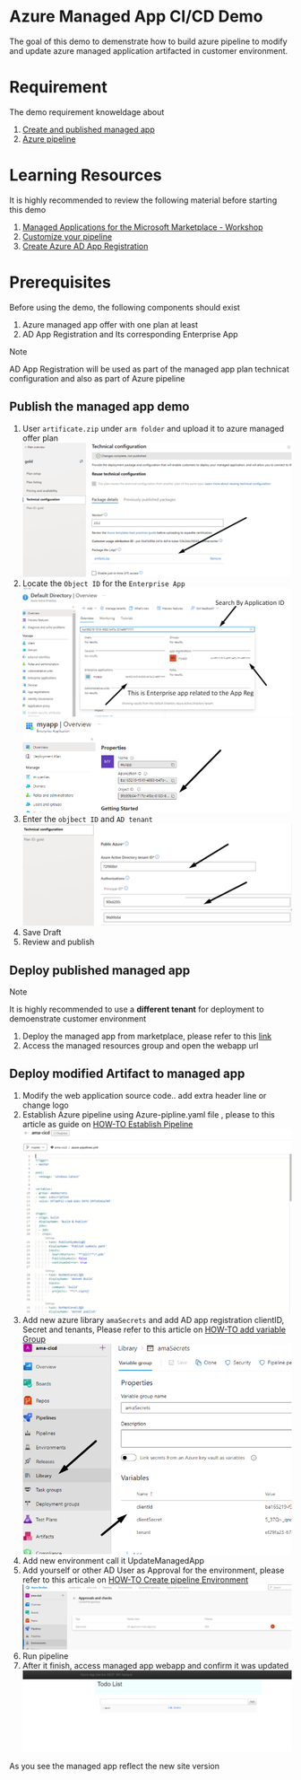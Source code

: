 # Azure Managed App CI/CD Demo
The goal of this demo to demenstrate how to build azure pipeline to modify and update azure managed application artifacted in customer environment.

# Requirement
The demo requirement knoweldage about 
1. [Create and published managed app](https://docs.microsoft.com/en-us/azure/azure-resource-manager/managed-applications/overview)
1.  [Azure pipeline](https://docs.microsoft.com/en-us/azure/devops/pipelines/get-started/what-is-azure-pipelines?view=azure-devops)

# Learning Resources
It is highly recommended to review the following material before starting this demo
1. [Managed Applications for the Microsoft Marketplace - Workshop](https://aka.ms/AMAWorkshop)
1. [Customize your pipeline](https://docs.microsoft.com/en-us/azure/devops/pipelines/customize-pipeline?view=azure-devops)
1. [Create Azure AD App Registration](https://docs.microsoft.com/en-us/azure/active-directory/develop/howto-create-service-principal-portal)
# Prerequisites
Before using the demo, the following components should exist
1. Azure managed app offer with one plan at least
1. AD App Registration and Its corresponding Enterprise App
> [!NOTE]
> AD App Registration will be used as part of the managed app plan technicat configuration and also as part of Azure pipeline 

## Publish the managed app demo
1. User `artificate.zip` under `arm folder` and upload it to azure managed offer plan
![image](./images/image3.png)
1. Locate the `Object ID` for the `Enterprise App`
![image](./images/image1.png)
![image](./images/image2.png)
1. Enter the `objbect ID` and `AD tenant`
![image](./images/image4.png)
1. Save Draft 
1. Review and publish


## Deploy published managed app
> [!NOTE]
> It is highly recommended to use a **different tenant** for deployment to demoenstrate customer environment
1. Deploy the managed app from marketplace, please refer to this [link](https://docs.microsoft.com/en-us/azure/marketplace/azure-app-test-publish) 
1. Access the managed resources group and open the webapp url


## Deploy modified Artifact to managed app
1. Modify the web application source code.. add extra header line or change logo
1. Establish Azure pipeline using Azure-pipline.yaml file , please to this article as guide on [HOW-TO Establish Pipeline](https://docs.microsoft.com/en-us/azure/devops/pipelines/customize-pipeline?view=azure-devops)
![image](./images/image5.png)
1. Add new azure library `amaSecrets` and add AD app registration clientID, Secret and tenants, Please refer to this article on [HOW-TO add variable Group](https://docs.microsoft.com/en-us/azure/devops/pipelines/library/variable-groups?view=azure-devops&tabs=yaml)
![image](./images/image6.png)
1. Add new environment call it UpdateManagedApp
1. Add yourself or other AD User as Approval for the environment, please refer to this articale on [HOW-TO Create pipeline Environment](https://docs.microsoft.com/en-us/azure/devops/pipelines/process/environments?view=azure-devops) 
![image](./images/image7.png)
1. Run pipeline
1. After it finish, access managed app webapp and confirm it was updated
![image](./images/image8.png)

As you see the managed app reflect the new site version

